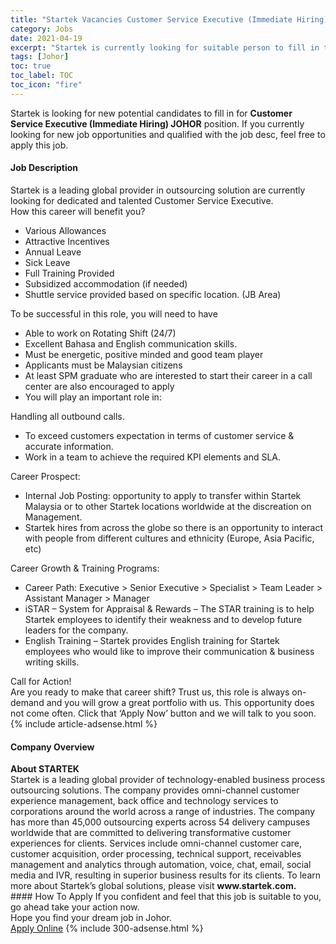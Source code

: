 ```yaml
---
title: "Startek Vacancies Customer Service Executive (Immediate Hiring) JOHOR" 
category: Jobs 
date: 2021-04-19 
excerpt: "Startek is currently looking for suitable person to fill in the Customer Service Executive (Immediate Hiring) JOHOR which based in Johor" 
tags: [Johor] 
toc: true 
toc_label: TOC 
toc_icon: "fire" 
--- 
```


<p>Startek is looking for new potential candidates to fill in for <b>Customer Service Executive (Immediate Hiring) JOHOR</b> position. If you currently looking for new job opportunities and qualified with the job desc, feel free to apply this job.
</p><div><div><h4>Job Description</h4></div><div><div><span><div><div><div>Startek is a leading global provider in outsourcing solution are currently looking for dedicated and talented Customer Service Executive.</div><div>How this career will benefit you?</div><ul><li>Various Allowances</li><li>Attractive Incentives</li><li>Annual Leave</li><li>Sick Leave</li><li>Full Training Provided</li><li>Subsidized accommodation (if needed)</li><li>Shuttle service provided based on specific location. (JB Area)</li></ul><div>To be successful in this role, you will need to have</div><ul><li>Able to work on Rotating Shift (24/7)</li><li>Excellent Bahasa and English communication skills.</li><li>Must be energetic, positive minded and good team player</li><li>Applicants must be Malaysian citizens</li><li>At least SPM graduate who are interested to start their career in a call center are also encouraged to apply</li><li>You will play an important role in:</li></ul><div>Handling all outbound calls.</div><ul><li>To exceed customers expectation in terms of customer service &amp; accurate information.</li><li>Work in a team to achieve the required KPI elements and SLA.</li></ul><div>Career Prospect:</div><ul><li>Internal Job Posting: opportunity to apply to transfer within Startek Malaysia or to other Startek locations worldwide at the discreation on Management.</li><li>Startek hires from across the globe so there is an opportunity to interact with people from different cultures and ethnicity (Europe, Asia Pacific, etc)</li></ul><div>Career Growth &amp; Training Programs:</div><ul><li>Career Path: Executive &gt; Senior Executive &gt; Specialist &gt; Team Leader &gt; Assistant Manager &gt; Manager</li><li>iSTAR &#8211; System for Appraisal &amp; Rewards &#8211; The STAR training is to help Startek employees to identify their weakness and to develop future leaders for the company.</li><li>English Training &#8211; Startek provides English training for Startek employees who would like to improve their communication &amp; business writing skills.</li></ul><div>Call for Action!</div><div>Are you ready to make that career shift? Trust us, this role is always on-demand and you will grow a great portfolio with us. This opportunity does not come often. Click that &#8216;Apply Now&#8217; button and we will talk to you soon.</div></div></div></span></div></div></div> 
{% include article-adsense.html %} 
<div><div><h4>Company Overview</h4></div><div><div><span><div><div>
<div>
<strong>About STARTEK&#160;</strong></div>
<div>
		Startek is a leading global provider of technology-enabled business process outsourcing solutions. The company provides omni-channel customer experience management, back office and technology services to corporations around the world across a range of industries. The company has more than 45,000 outsourcing experts across 54 delivery campuses worldwide that are committed to delivering transformative customer experiences for clients. Services include omni-channel customer care, customer acquisition, order processing, technical support, receivables management and analytics through automation, voice, chat, email, social media and IVR, resulting in superior business results for its clients. To learn more about Startek&#8217;s global solutions, please visit <strong>www.startek.com.</strong></div>
</div></div></span></div></div></div> 
#### How To Apply 
If you confident and feel that this job is suitable to you, go ahead take your action now. <br/> 
Hope you find your dream job in Johor. <br/> 
<a href="https://www.jobstreet.com.my/en/job/customer-service-executive-immediate-hiring-johor-4540771?jobId=jobstreet-my-job-4540771&" class="btn btn--info" target="_blank" rel="nofollow noopenner">Apply Online</a> 
{% include 300-adsense.html %} 